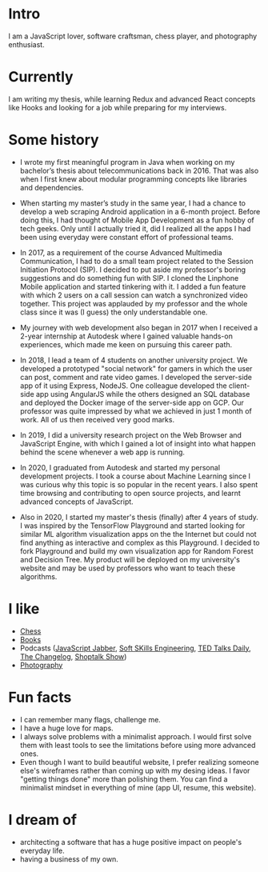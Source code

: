 
# Intro

I am a JavaScript lover, software craftsman, chess player, and photography enthusiast.

# Currently

I am writing my thesis, while learning Redux and advanced React concepts like Hooks and looking for a job while preparing for my interviews.

# Some history

- I wrote my first meaningful program in Java when working on my bachelor’s thesis about telecommunications back in 2016. That was also when I first knew about modular programming concepts like libraries and dependencies.

- When starting my master’s study in the same year, I had a chance to develop a web scraping Android application in a 6-month project. Before doing this, I had thought of Mobile App Development as a fun hobby of tech geeks. Only until I actually tried it, did I realized all the apps I had been using everyday were constant effort of professional teams.

- In 2017, as a requirement of the course Advanced Multimedia Communication, I had to do a small team project related to the Session Initiation Protocol (SIP). I decided to put aside my professor's boring suggestions and do something fun with SIP. I cloned the Linphone Mobile application and started tinkering with it. I added a fun feature with which 2 users on a call session can watch a synchronized video together. This project was applauded by my professor and the whole class since it was (I guess) the only understandable one.

- My journey with web development also began in 2017 when I received a 2-year internship at Autodesk where I gained valuable hands-on experiences, which made me keen on pursuing this career path.

- In 2018, I lead a team of 4 students on another university project. We developed a prototyped "social network" for gamers in which the user can post, comment and rate video games. I developed the server-side app of it using Express, NodeJS. One colleague developed the client-side app using AngularJS while the others designed an SQL database and deployed the Docker image of the server-side app on GCP. Our professor was quite impressed by what we achieved in just 1 month of work. All of us then received very good marks.

- In 2019, I did a university research project on the Web Browser and JavaScript Engine, with which I gained a lot of insight into what happen behind the scene whenever a web app is running.

- In 2020, I graduated from Autodesk and started my personal development projects. I took a course about Machine Learning since I was curious why this topic is so popular in the recent years. I also spent time browsing and contributing to open source projects, and learnt advanced concepts of JavaScript.

- Also in 2020, I started my master's thesis (finally) after 4 years of study. I was inspired by the TensorFlow Playground and started looking for similar ML algorithm visualization apps on the the Internet but could not find anything as interactive and complex as this Playground. I decided to fork Playground and build my own visualization app for Random Forest and Decision Tree. My product will be deployed on my university's website and may be used by professors who want to teach these algorithms.

# I like

- [Chess](https://www.chess.com/stats/live/rapid/mcsn)
- [Books](https://www.goodreads.com/user/show/40542298-long-nguyen)
- Podcasts ([JavaScript Jabber](https://devchat.tv/podcasts/js-jabber/), [Soft SKills Engineering](https://softskills.audio/), [TED Talks Daily](https://open.spotify.com/show/1VXcH8QHkjRcTCEd88U3ti?si=30AEScAKTbiUn2HJ8ykJgQ), [The Changelog](https://changelog.com/), [Shoptalk Show](https://shoptalkshow.com/))
- [Photography](https://www.flickr.com/photos/153340976@N07/)

# Fun facts

- I can remember many flags, challenge me.
- I have a huge love for maps.
- I always solve problems with a minimalist approach. I would first solve them with least tools to see the limitations before using more advanced ones.
- Even though I want to build beautiful website, I prefer realizing someone else's wireframes rather than coming up with my desing ideas. I favor "getting things done" more than polishing them. You can find a minimalist mindset in everything of mine (app UI, resume, this website).

# I dream of

- architecting a software that has a huge positive impact on people's everyday life.
- having a business of my own.
